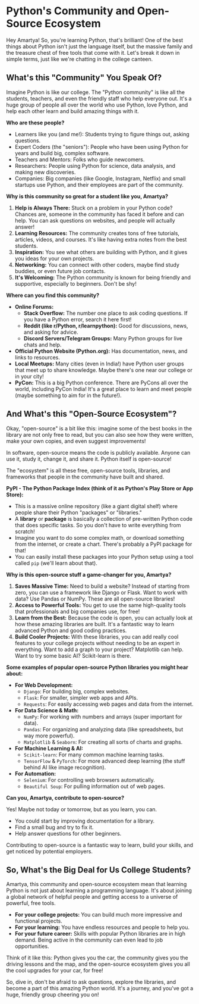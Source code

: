 # Python's Community and Open-Source Ecosystem

Hey Amartya! So, you're learning Python, that's brilliant! One of the best things about Python isn't just the language itself, but the massive family and the treasure chest of free tools that come with it. Let's break it down in simple terms, just like we're chatting in the college canteen.

## What's this "Community" You Speak Of?

Imagine Python is like our college. The "Python community" is like all the students, teachers, and even the friendly staff who help everyone out. It's a huge group of people all over the world who use Python, love Python, and help each other learn and build amazing things with it.

**Who are these people?**

* Learners like you (and me!): Students trying to figure things out, asking questions.
* Expert Coders (the "seniors"): People who have been using Python for years and build big, complex software.
* Teachers and Mentors: Folks who guide newcomers.
* Researchers: People using Python for science, data analysis, and making new discoveries.
* Companies: Big companies (like Google, Instagram, Netflix) and small startups use Python, and their employees are part of the community.

**Why is this community so great for a student like you, Amartya?**

1. **Help is Always There:** Stuck on a problem in your Python code? Chances are, someone in the community has faced it before and can help. You can ask questions on websites, and people will actually answer!
2. **Learning Resources:** The community creates tons of free tutorials, articles, videos, and courses. It's like having extra notes from the best students.
3. **Inspiration:** You see what others are building with Python, and it gives you ideas for your own projects.
4. **Networking:** You can connect with other coders, maybe find study buddies, or even future job contacts.
5. **It's Welcoming:** The Python community is known for being friendly and supportive, especially to beginners. Don't be shy!

**Where can you find this community?**

* **Online Forums:**
  * **Stack Overflow:** The number one place to ask coding questions. If you have a Python error, search it here first!
  * **Reddit (like r/Python, r/learnpython):** Good for discussions, news, and asking for advice.
  * **Discord Servers/Telegram Groups:** Many Python groups for live chats and help.
* **Official Python Website (Python.org):** Has documentation, news, and links to resources.
* **Local Meetups:** Many cities (even in India!) have Python user groups that meet up to share knowledge. Maybe there's one near our college or in your city!
* **PyCon:** This is a big Python conference. There are PyCons all over the world, including PyCon India! It's a great place to learn and meet people (maybe something to aim for in the future!).

## And What's this "Open-Source Ecosystem"?

Okay, "open-source" is a bit like this: imagine some of the best books in the library are not only free to read, but you can also see how they were written, make your own copies, and even suggest improvements!

In software, open-source means the code is publicly available. Anyone can use it, study it, change it, and share it. Python itself is open-source!

The "ecosystem" is all these free, open-source tools, libraries, and frameworks that people in the community have built and shared.

**PyPI - The Python Package Index (think of it as Python's Play Store or App Store):**

* This is a massive online repository (like a giant digital shelf) where people share their Python "packages" or "libraries."
* A **library** or **package** is basically a collection of pre-written Python code that does specific tasks. So you don't have to write everything from scratch!
* Imagine you want to do some complex math, or download something from the internet, or create a chart. There's probably a PyPI package for that!
* You can easily install these packages into your Python setup using a tool called `pip` (we'll learn about that).

**Why is this open-source stuff a game-changer for you, Amartya?**

1. **Saves Massive Time:** Need to build a website? Instead of starting from zero, you can use a framework like Django or Flask. Want to work with data? Use Pandas or NumPy. These are all open-source libraries!
2. **Access to Powerful Tools:** You get to use the same high-quality tools that professionals and big companies use, for free!
3. **Learn from the Best:** Because the code is open, you can actually look at how these amazing libraries are built. It's a fantastic way to learn advanced Python and good coding practices.
4. **Build Cooler Projects:** With these libraries, you can add really cool features to your college projects without needing to be an expert in everything. Want to add a graph to your project? Matplotlib can help. Want to try some basic AI? Scikit-learn is there.

**Some examples of popular open-source Python libraries you might hear about:**

* **For Web Development:**
  * `Django`: For building big, complex websites.
  * `Flask`: For smaller, simpler web apps and APIs.
  * `Requests`: For easily accessing web pages and data from the internet.
* **For Data Science & Math:**
  * `NumPy`: For working with numbers and arrays (super important for data).
  * `Pandas`: For organizing and analyzing data (like spreadsheets, but way more powerful).
  * `Matplotlib` & `Seaborn`: For creating all sorts of charts and graphs.
* **For Machine Learning & AI:**
  * `Scikit-learn`: For many common machine learning tasks.
  * `TensorFlow` & `PyTorch`: For more advanced deep learning (the stuff behind AI like image recognition).
* **For Automation:**
  * `Selenium`: For controlling web browsers automatically.
  * `Beautiful Soup`: For pulling information out of web pages.

**Can you, Amartya, contribute to open-source?**

Yes! Maybe not today or tomorrow, but as you learn, you can.

* You could start by improving documentation for a library.
* Find a small bug and try to fix it.
* Help answer questions for other beginners.

Contributing to open-source is a fantastic way to learn, build your skills, and get noticed by potential employers.

## So, What's the Big Deal for Us College Students?

Amartya, this community and open-source ecosystem mean that learning Python is not just about learning a programming language. It's about joining a global network of helpful people and getting access to a universe of powerful, free tools.

* **For your college projects:** You can build much more impressive and functional projects.
* **For your learning:** You have endless resources and people to help you.
* **For your future career:** Skills with popular Python libraries are in high demand. Being active in the community can even lead to job opportunities.

Think of it like this: Python gives you the car, the community gives you the driving lessons and the map, and the open-source ecosystem gives you all the cool upgrades for your car, for free!

So, dive in, don't be afraid to ask questions, explore the libraries, and become a part of this amazing Python world. It's a journey, and you've got a huge, friendly group cheering you on!
